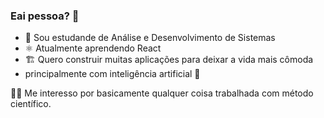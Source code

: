 
<!--
### Hi there 👋

**yowlisses/yowlisses** is a ✨ _special_ ✨ repository because its `README.md` (this file) appears on your GitHub profile.

Here are some ideas to get you started:

- 🔭 I’m currently working on ...
- 🌱 I’m currently learning ...
- 👯 I’m looking to collaborate on ...
- 🤔 I’m looking for help with ...
- 💬 Ask me about ...
- 📫 How to reach me: ...
- 😄 Pronouns: ...
- ⚡ Fun fact: ...
-->


### Eai pessoa? 👋

- 🏫 Sou estudande de Análise e Desenvolvimento de Sistemas
- ⚛ Atualmente aprendendo React
- 🏗 Quero construir muitas aplicações para deixar a vida mais cômoda
- principalmente com inteligência artificial 🤖

👨‍🔬 Me interesso por basicamente qualquer coisa trabalhada com método científico.
